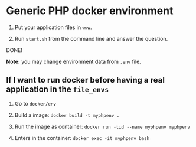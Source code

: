 # Generic PHP docker environment

1. Put your application files in `www`.

2. Run `start.sh` from the command line and answer the question.

DONE!

**Note:** you may change environment data from `.env` file.

## If I want to run docker before having a real application in the `file_envs`

1. Go to `docker/env`

2. Build a image: `docker build -t myphpenv .`

3. Run the image as container: `docker run -tid --name myphpenv myphpenv`

4. Enters in the container: `docker exec -it myphpenv bash`
